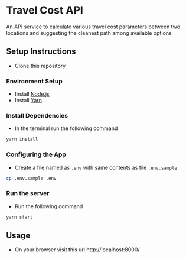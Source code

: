 # Travel Cost API

An API service to calculate various travel cost parameters between two locations and suggesting the cleanest path among available options

## Setup Instructions

- Clone this repository

### Environment Setup

- Install [Node.js](https://nodejs.dev/learn/how-to-install-nodejs)
- Install [Yarn](https://classic.yarnpkg.com/en/docs/install)

### Install Dependencies

- In the terminal run the following command

```sh
yarn install
```

### Configuring the App

- Create a file named as `.env` with same contents as file `.env.sample`

```sh
cp .env.sample .env
```

### Run the server

- Run the following command

```sh
yarn start
```

## Usage

- On your browser visit this url http://localhost:8000/
